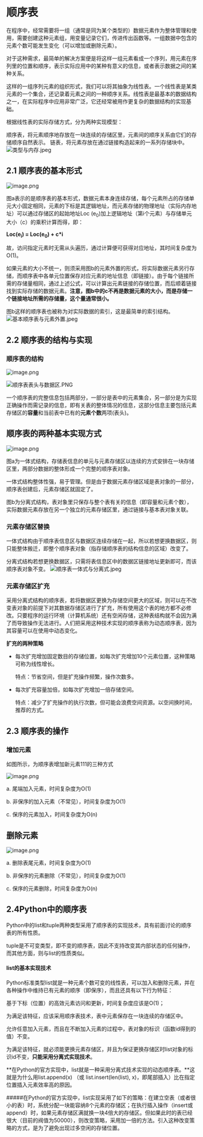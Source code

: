 # 顺序表
在程序中，经常需要将一组（通常是同为某个类型的）数据元素作为整体管理和使用，需要创建这种元素组，用变量记录它们，传进传出函数等。一组数据中包含的元素个数可能发生变化（可以增加或删除元素）。

对于这种需求，最简单的解决方案便是将这样一组元素看成一个序列，用元素在序列里的位置和顺序，表示实际应用中的某种有意义的信息，或者表示数据之间的某种关系。

这样的一组序列元素的组织形式，我们可以将其抽象为线性表。一个线性表是某类元素的一个集合，还记录着元素之间的一种顺序关系。线性表是最基本的数据结构之一，在实际程序中应用非常广泛，它还经常被用作更复杂的数据结构的实现基础。

根据线性表的实际存储方式，分为两种实现模型：

顺序表，将元素顺序地存放在一块连续的存储区里，元素间的顺序关系由它们的存储顺序自然表示。
链表，将元素存放在通过链接构造起来的一系列存储块中。
![类型与内存.jpeg](https://upload-images.jianshu.io/upload_images/14555448-d10a605ceb70ca95.jpeg?imageMogr2/auto-orient/strip%7CimageView2/2/w/1240)


## 2.1 顺序表的基本形式

![image.png](https://upload-images.jianshu.io/upload_images/14555448-0fdd4b3f08c71361.png?imageMogr2/auto-orient/strip%7CimageView2/2/w/1240)



图a表示的是顺序表的基本形式，数据元素本身连续存储，每个元素所占的存储单元大小固定相同，元素的下标是其逻辑地址，而元素存储的物理地址（实际内存地址）可以通过存储区的起始地址Loc (e<sub>0</sub>)加上逻辑地址（第i个元素）与存储单元大小（c）的乘积计算而得，即：

**Loc(e<sub>i</sub>) = Loc(e<sub>0</sub>) + c*i**

故，访问指定元素时无需从头遍历，通过计算便可获得对应地址，其时间复杂度为O(1)。

如果元素的大小不统一，则须采用图b的元素外置的形式，将实际数据元素另行存储，而顺序表中各单元位置保存对应元素的地址信息（即链接）。由于每个链接所需的存储量相同，通过上述公式，可以计算出元素链接的存储位置，而后顺着链接找到实际存储的数据元素。**注意，图b中的c不再是数据元素的大小，而是存储一个链接地址所需的存储量，这个量通常很小。**

图b这样的顺序表也被称为对实际数据的索引，这是最简单的索引结构。
![基本顺序表与元素外置.jpeg](https://upload-images.jianshu.io/upload_images/14555448-e6fbdb849d662d7e.jpeg?imageMogr2/auto-orient/strip%7CimageView2/2/w/1240)


## 2.2 顺序表的结构与实现

### 顺序表的结构

![image.png](https://upload-images.jianshu.io/upload_images/14555448-d0278674d3a239d6.png?imageMogr2/auto-orient/strip%7CimageView2/2/w/1240)

![顺序表表头与数据区.PNG](https://upload-images.jianshu.io/upload_images/14555448-672ae74cfb8d7b33.PNG?imageMogr2/auto-orient/strip%7CimageView2/2/w/1240)

一个顺序表的完整信息包括两部分，一部分是表中的元素集合，另一部分是为实现正确操作而需记录的信息，即有关表的整体情况的信息，这部分信息主要包括元素存储区的**容量**和当前表中已有的**元素个数**两项(表头)。

## 顺序表的两种基本实现方式

![image.png](https://upload-images.jianshu.io/upload_images/14555448-df2cb75fea9d260b.png?imageMogr2/auto-orient/strip%7CimageView2/2/w/1240)


图a为一体式结构，存储表信息的单元与元素存储区以连续的方式安排在一块存储区里，两部分数据的整体形成一个完整的顺序表对象。

一体式结构整体性强，易于管理。但是由于数据元素存储区域是表对象的一部分，顺序表创建后，元素存储区就固定了。

图b为分离式结构，表对象里只保存与整个表有关的信息（即容量和元素个数），实际数据元素存放在另一个独立的元素存储区里，通过链接与基本表对象关联。


### 元素存储区替换

一体式结构由于顺序表信息区与数据区连续存储在一起，所以若想更换数据区，则只能整体搬迁，即整个顺序表对象（指存储顺序表的结构信息的区域）改变了。

分离式结构若想更换数据区，只需将表信息区中的数据区链接地址更新即可，而该顺序表对象不变。
![顺序表一体式与分离式.jpeg](https://upload-images.jianshu.io/upload_images/14555448-986421f2867f0ef1.jpeg?imageMogr2/auto-orient/strip%7CimageView2/2/w/1240)

### 元素存储区扩充

采用分离式结构的顺序表，若将数据区更换为存储空间更大的区域，则可以在不改变表对象的前提下对其数据存储区进行了扩充，所有使用这个表的地方都不必修改。只要程序的运行环境（计算机系统）还有空闲存储，这种表结构就不会因为满了而导致操作无法进行。人们把采用这种技术实现的顺序表称为动态顺序表，因为其容量可以在使用中动态变化。

**扩充的两种策略**

*   每次扩充增加固定数目的存储位置，如每次扩充增加10个元素位置，这种策略可称为线性增长。

    特点：节省空间，但是扩充操作频繁，操作次数多。

*   每次扩充容量加倍，如每次扩充增加一倍存储空间。

    特点：减少了扩充操作的执行次数，但可能会浪费空间资源。以空间换时间，推荐的方式。

## 2.3 顺序表的操作

### 增加元素

如图所示，为顺序表增加新元素111的三种方式

![image.png](https://upload-images.jianshu.io/upload_images/14555448-f6306ae53b31ee8c.png?imageMogr2/auto-orient/strip%7CimageView2/2/w/1240)


a. 尾端加入元素，时间复杂度为O(1)

b. 非保序的加入元素（不常见），时间复杂度为O(1)

c. 保序的元素加入，时间复杂度为O(n)

## 删除元素

![image.png](https://upload-images.jianshu.io/upload_images/14555448-7596cb3ebd925fbd.png?imageMogr2/auto-orient/strip%7CimageView2/2/w/1240)


a. 删除表尾元素，时间复杂度为O(1)

b. 非保序的元素删除（不常见），时间复杂度为O(1)

c. 保序的元素删除，时间复杂度为O(n)


## 2.4Python中的顺序表
Python中的list和tuple两种类型采用了顺序表的实现技术，具有前面讨论的顺序表的所有性质。

tuple是不可变类型，即不变的顺序表，因此不支持改变其内部状态的任何操作，而其他方面，则与list的性质类似。

#### list的基本实现技术
Python标准类型list就是一种元素个数可变的线性表，可以加入和删除元素，并在各种操作中维持已有元素的顺序（即保序），而且还具有以下行为特征：

基于下标（位置）的高效元素访问和更新，时间复杂度应该是O(1)；

为满足该特征，应该采用顺序表技术，表中元素保存在一块连续的存储区中。

允许任意加入元素，而且在不断加入元素的过程中，表对象的标识（函数id得到的值）不变。

为满足该特征，就必须能更换元素存储区，并且为保证更换存储区时list对象的标识id不变，**只能采用分离式实现技术**。

**在Python的官方实现中，list就是一种采用分离式技术实现的动态顺序表。**这就是为什么用list.append(x) （或 list.insert(len(list), x)，即尾部插入）比在指定位置插入元素效率高的原因。

#####在Python的官方实现中，list实现采用了如下的策略：在建立空表（或者很小的表）时，系统分配一块能容纳8个元素的存储区；在执行插入操作（insert或append）时，如果元素存储区满就换一块4倍大的存储区。但如果此时的表已经很大（目前的阀值为50000），则改变策略，采用加一倍的方法。引入这种改变策略的方式，是为了避免出现过多空闲的存储位置。
